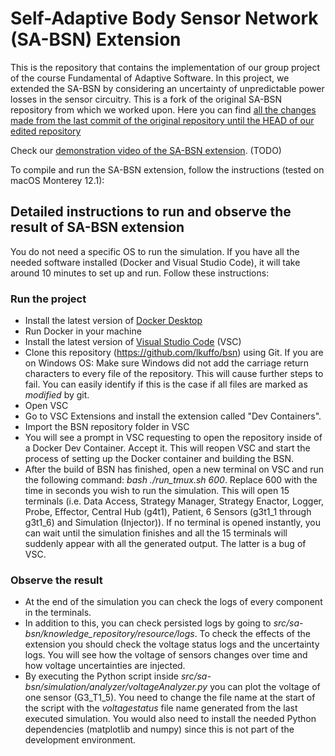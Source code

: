 # Self-Adaptive Body Sensor Network (SA-BSN) Extension

This is the repository that contains the implementation of our group project of the course Fundamental of Adaptive Software. In this project, we extended the SA-BSN by considering an uncertainty of unpredictable power losses in the sensor circuitry. This is a fork of the original SA-BSN repository from which we worked upon. Here you can find [all the changes made from the last commit of the original repository until the HEAD of our edited repository](https://github.com/lkuffo/bsn/compare1c45cd8f4c43e36fcf5665940d5ce7c66b907b31..HEAD?diff=unified)

Check our [demonstration video of the SA-BSN extension](). (TODO)

To compile and run the SA-BSN extension, follow the instructions (tested on macOS Monterey 12.1): 

## Detailed instructions to run and observe the result of SA-BSN extension
You do not need a specific OS to run the simulation. If you have all the needed software installed (Docker and Visual Studio Code), it will take around 10 minutes to set up and run. Follow these instructions:
### Run the project
- Install the latest version of [Docker Desktop](https://www.docker.com/products/docker-desktop/)
- Run Docker in your machine
- Install the latest version of [Visual Studio Code](https://code.visualstudio.com/) (VSC)
- Clone this repository (https://github.com/lkuffo/bsn) using Git. If you are on Windows OS: Make sure Windows did not add the carriage return characters to every file of the repository. This will cause further steps to fail. You can easily identify if this is the case if all files are marked as *modified* by git.
- Open VSC
- Go to VSC Extensions and install the extension called "Dev Containers".
- Import the BSN repository folder in VSC
- You will see a prompt in VSC requesting to open the repository inside of a Docker Dev Container. Accept it. This will reopen VSC and start the process of setting up the Docker container and building the BSN.
- After the build of BSN has finished, open a new terminal on VSC and run the following command: *bash ./run_tmux.sh 600*. Replace 600 with the time in seconds you wish to run the simulation. This will open 15 terminals (i.e. Data Access, Strategy Manager, Strategy Enactor, Logger, Probe, Effector, Central Hub (g4t1), Patient, 6 Sensors (g3t1_1 through g3t1_6) and Simulation (Injector)). If no terminal is opened instantly, you can wait until the simulation finishes and all the 15 terminals will suddenly appear with all the generated output. The latter is a bug of VSC.

### Observe the result
- At the end of the simulation you can check the logs of every component in the terminals. 
- In addition to this, you can check persisted logs by going to *src/sa-bsn/knowledge_repository/resource/logs*. To check the effects of the extension you should check the voltage status logs and the uncertainty logs. You will see how the voltage of sensors changes over time and how voltage uncertainties are injected. 
- By executing the Python script inside *src/sa-bsn/simulation/analyzer/voltageAnalyzer.py* you can plot the voltage of one sensor (G3_T1_5). You need to change the file name at the start of the script with the *voltagestatus* file name generated from the last executed simulation. You would also need to install the needed Python dependencies (matplotlib and numpy) since this is not part of the development environment.

